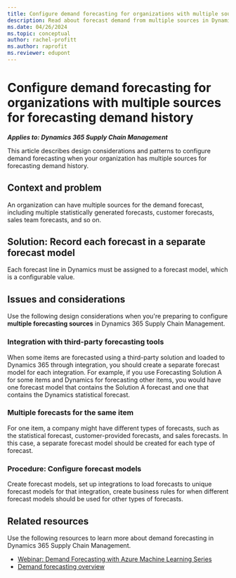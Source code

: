 ```yaml
---
title: Configure demand forecasting for organizations with multiple sources
description: Read about forecast demand from multiple sources in Dynamics 365 Supply Chain Management, including overviews on the context, problem, and integration with forecasting tools.
ms.date: 04/26/2024
ms.topic: conceptual
author: rachel-profitt
ms.author: raprofit
ms.reviewer: edupont
---
```


# Configure demand forecasting for organizations with multiple sources for forecasting demand history

***Applies to: Dynamics 365 Supply Chain Management***

This article describes design considerations and patterns to configure demand forecasting when your organization has multiple sources for forecasting demand history.

## Context and problem

An organization can have multiple sources for the demand forecast, including multiple statistically generated forecasts, customer forecasts, sales team forecasts, and so on.  

## Solution: Record each forecast in a separate forecast model

Each forecast line in Dynamics must be assigned to a forecast model, which is a configurable value.  

## Issues and considerations

Use the following design considerations when you're preparing to configure **multiple forecasting sources** in Dynamics 365 Supply Chain Management.

### Integration with third-party forecasting tools

When some items are forecasted using a third-party solution and loaded to Dynamics 365 through integration, you should create a separate forecast model for each integration. For example, if you use Forecasting Solution A for some items and Dynamics for forecasting other items, you would have one forecast model that contains the Solution A forecast and one that contains the Dynamics statistical forecast.

### Multiple forecasts for the same item

For one item, a company might have different types of forecasts, such as the statistical forecast, customer-provided forecasts, and sales forecasts. In this case, a separate forecast model should be created for each type of forecast.

### Procedure: Configure forecast models

Create forecast models, set up integrations to load forecasts to unique forecast models for that integration, create business rules for when different forecast models should be used for other types of forecasts.

## Related resources

Use the following resources to learn more about demand forecasting in Dynamics 365 Supply Chain Management.

- [Webinar: Demand Forecasting with Azure Machine Learning Series](https://community.dynamics.com/blogs/post/?postid=be5e2cbb-373f-4167-9e57-8ccb97f97b84)  
- [Demand forecasting overview](/dynamics365/supply-chain/master-planning/introduction-demand-forecasting)  

<!--## Tags
*Stakeholders*: Cost accountant; Manufacturing SME  

*Products*: Dynamics 365 Supply Chain Management  

*Configuration stage*: Iterative  
